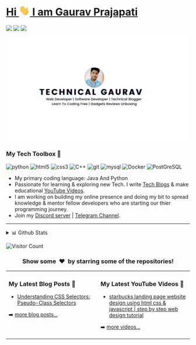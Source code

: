 # [Hi <img src="https://raw.githubusercontent.com/ABSphreak/ABSphreak/master/gifs/Hi.gif" width="30px"> I am Gaurav Prajapati](https://hashnode.com/@gauravprajapati99/)
[<img height="30" src="https://img.shields.io/badge/twitter-%231DA1F2.svg?&style=for-the-badge&logo=twitter&logoColor=white" />][twitter]
[<img height="30" src = "https://img.shields.io/badge/Youtube-%23E4405F.svg?&style=for-the-badge&logo=Youtube&logoColor=white">][Youtube] 
[<img height="30" src="https://img.shields.io/badge/linkedin-blue.svg?&style=for-the-badge&logo=linkedin&logoColor=white" />][LinkedIn]

![alt text](
https://github.com/Gauravprajapati1999/Gauravprajapati1999/blob/02e1bc6952cdc977639a622101b171362d35c8b4/20210603_155250_0000.png)

### My Tech Toolbox 🧰

<p align="left">
<img src="https://cdn3.iconfinder.com/data/icons/logos-and-brands-adobe/512/267_Python-512.png" alt="python" width="40" height="40"/> 
<img src="https://upload.wikimedia.org/wikipedia/commons/thumb/6/61/HTML5_logo_and_wordmark.svg/512px-HTML5_logo_and_wordmark.svg.png" alt="html5" height="40"/> 
<img src="https://upload.wikimedia.org/wikipedia/commons/thumb/d/d5/CSS3_logo_and_wordmark.svg/1200px-CSS3_logo_and_wordmark.svg.png" alt="css3" height="40"/> 
<img src="https://i.pinimg.com/originals/99/f8/87/99f887833c475448723d3c9ac16c179b.png" alt="C++" width="40" height="40"/> 
<img src="https://www.vectorlogo.zone/logos/git-scm/git-scm-icon.svg" alt="git" width="40" height="40"/> 
<img src="https://i.pinimg.com/originals/50/f1/58/50f1582a95bdac10f1c3fa295c8b947b.png" alt="mysql" width="40" height="40"/>
<img src="https://cdn3.iconfinder.com/data/icons/logos-and-brands-adobe/512/97_Docker-512.png" alt="Docker" width="40" height="40"/>
<img src="https://upload.wikimedia.org/wikipedia/commons/2/29/Postgresql_elephant.svg" alt="PostGreSQL" width="40" height="40"/>
</p>

 

* My primary coding language: Java And Python
* Passionate for learning & exploring new Tech. I write [Tech Blogs](https://gauravprajapati.hashnode.dev/) & make educational [YouTube Videos](https://www.youtube.com/c/TechnicalGaurav9/).
* I am working on building my online presence and doing my bit to spread knowledge & mentor fellow developers who are starting our thier programming journey.
* Join my [Discord server](https://discord.gg/) | [Telegram Channel](https://t.me/technicalgaurav1999).
<!--* 🏠 Hogwarts House: Griffindor-->
<!--* If you play Call of Duty- add me: Blackhood@00-->
<!--* I am currently learning Docker-->
<!--* I’m currently working on my portfolio. -->
<!-- * Ask me about anything, I'll be happy to help.-->
<!-- -->
<!--* I'm looking to collaborate on Open source project for Hacktoberfest-->

---

<table><tr><td valign="top" width="50%">

### My Latest Blog Posts 🌱
<!-- BLOG-POST-LIST:START -->
- [Understanding CSS Selectors: Pseudo-Class Selectors](https://gauravprajapati.hashnode.dev/understanding-css-selectors-pseudo-class-selectors)
<!-- BLOG-POST-LIST:END -->
➡️ [more blog posts...](https://gauravprajapati.hashnode.dev/)
</td>
<td valign="top" width="50%">

### My Latest YouTube Videos 🌱
<!-- YOUTUBE:START -->
- [starbucks landing page website design using html css & javascript | step by step web design tutorial](https://www.youtube.com/watch?v=fwvmlHvNg5s&t=5s)
<!-- YOUTUBE:END -->
➡️ [more videos...](https://www.youtube.com/c/TechnicalGaurav9/)
</td>

 <details>
<summary>📊 Github Stats</summary>

<p align="center"> <img src="https://github-readme-stats.vercel.app/api?username=Gauravprajapati199&show_icons=true&theme=gotham" alt="Gaurav Prajapati | Stats" />

</details>


 ![Visitor Count](https://profile-counter.glitch.me/{Gauravprajapati199}/count.svg)


[twitter]: https://twitter.com/gaurav895950
[youtube]: https://www.youtube.com/c/TechnicalGaurav9/
[Hashnode]: https://https://gauravprajapati.hashnode.dev/
[gmail]: https://gmail.com
[linkedin]: https://www.linkedin.com/in/gauravprajapati_1999/
[Facebook]: https://www.facebook.com/gauravprajapati91

<h3 align="center">Show some &nbsp;❤️&nbsp; by starring some of the repositories!</h3>
